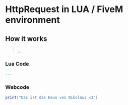 # HttpRequest in LUA / FiveM environment

## How it works
> ...

### Lua Code
```lua
---
```

### Webcode
```lua
print("Das ist das Haus von Nikolaus <3")
```
